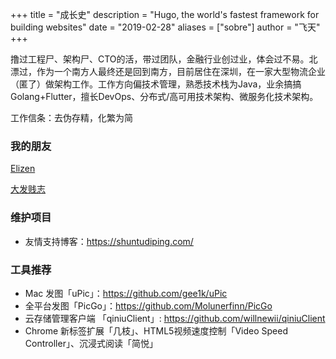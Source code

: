 +++
title = "成长史"
description = "Hugo, the world's fastest framework for building websites"
date = "2019-02-28"
aliases = ["sobre"]
author = "飞天"
+++

撸过工程尸、架构尸、CTO的活，带过团队，金融行业创过业，体会过不易。北漂过，作为一个南方人最终还是回到南方，目前居住在深圳，在一家大型物流企业（匿了）做架构工作。工作方向偏技术管理，熟悉技术栈为Java，业余搞搞Golang+Flutter，擅长DevOps、分布式/高可用技术架构、微服务化技术架构。

工作信条：去伪存精，化繁为简

### 我的朋友

[Elizen](https://elizen.me)

[大发贱志](https://fatesinger.com)

<!--more-->

### 维护项目

- 友情支持博客：<https://shuntudiping.com/>

### 工具推荐

- Mac 发图「uPic」：<https://github.com/gee1k/uPic>
- 全平台发图「PicGo」：<https://github.com/Molunerfinn/PicGo>
- 云存储管理客户端 「qiniuClient」: <https://github.com/willnewii/qiniuClient>
- Chrome 新标签扩展「几枝」、HTML5视频速度控制「Video Speed Controller」、沉浸式阅读「简悦」



